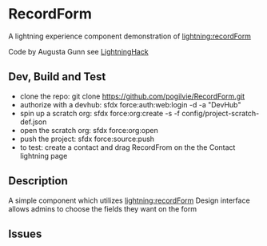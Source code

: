 # RecordForm

A lightning experience component demonstration of <lightning:recordForm>

Code by Augusta Gunn see [LightningHack](https://www.google.comhttp://lightninghack.com/)

## Dev, Build and Test
- clone the repo:  git clone https://github.com/pogilvie/RecordForm.git
- authorize with a devhub: sfdx force:auth:web:login -d -a "DevHub"
- spin up a scratch org: sfdx force:org:create -s -f config/project-scratch-def.json
- open the scratch org: sfdx force:org:open
- push the project: sfdx force:source:push
- to test: create a contact and drag RecordFrom on the the Contact lightning page

## Description
A simple component which utilizes <lightning:recordForm>  Design interface allows admins to 
choose the fields they want on the form


## Issues


